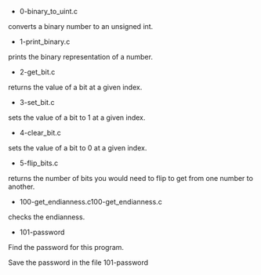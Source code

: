 * 0-binary_to_uint.c

converts a binary number to an unsigned int.

* 1-print_binary.c

prints the binary representation of a number.

* 2-get_bit.c

returns the value of a bit at a given index.

* 3-set_bit.c

sets the value of a bit to 1 at a given index.

* 4-clear_bit.c

 sets the value of a bit to 0 at a given index.

* 5-flip_bits.c

returns the number of bits you would need to flip to get from one number to another.

* 100-get_endianness.c100-get_endianness.c

checks the endianness.

* 101-password

Find the password for this program.

Save the password in the file 101-password